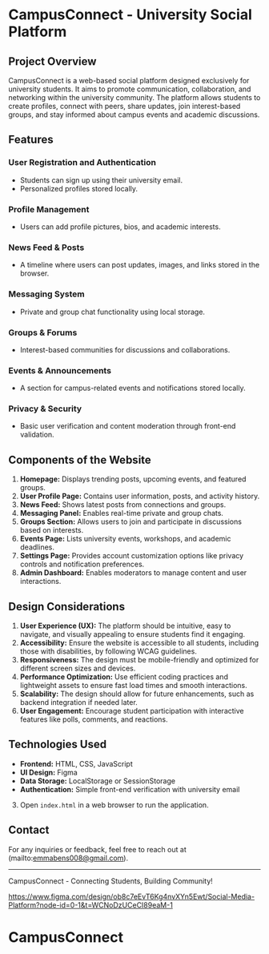 # CampusConnect - University Social Platform

## Project Overview
CampusConnect is a web-based social platform designed exclusively for university students. It aims to promote communication, collaboration, and networking within the university community. The platform allows students to create profiles, connect with peers, share updates, join interest-based groups, and stay informed about campus events and academic discussions.

## Features
### User Registration and Authentication
- Students can sign up using their university email.
- Personalized profiles stored locally.

### Profile Management
- Users can add profile pictures, bios, and academic interests.

### News Feed & Posts
- A timeline where users can post updates, images, and links stored in the browser.

### Messaging System
- Private and group chat functionality using local storage.

### Groups & Forums
- Interest-based communities for discussions and collaborations.

### Events & Announcements
- A section for campus-related events and notifications stored locally.

### Privacy & Security
- Basic user verification and content moderation through front-end validation.

## Components of the Website
1. **Homepage:** Displays trending posts, upcoming events, and featured groups.
2. **User Profile Page:** Contains user information, posts, and activity history.
3. **News Feed:** Shows latest posts from connections and groups.
4. **Messaging Panel:** Enables real-time private and group chats.
5. **Groups Section:** Allows users to join and participate in discussions based on interests.
6. **Events Page:** Lists university events, workshops, and academic deadlines.
7. **Settings Page:** Provides account customization options like privacy controls and notification preferences.
8. **Admin Dashboard:** Enables moderators to manage content and user interactions.

## Design Considerations
1. **User Experience (UX):** The platform should be intuitive, easy to navigate, and visually appealing to ensure students find it engaging.
2. **Accessibility:** Ensure the website is accessible to all students, including those with disabilities, by following WCAG guidelines.
3. **Responsiveness:** The design must be mobile-friendly and optimized for different screen sizes and devices.
4. **Performance Optimization:** Use efficient coding practices and lightweight assets to ensure fast load times and smooth interactions.
5. **Scalability:** The design should allow for future enhancements, such as backend integration if needed later.
6. **User Engagement:** Encourage student participation with interactive features like polls, comments, and reactions.

## Technologies Used
- **Frontend:** HTML, CSS, JavaScript
- **UI Design:** Figma
- **Data Storage:** LocalStorage or SessionStorage
- **Authentication:** Simple front-end verification with university email


3. Open `index.html` in a web browser to run the application.

## Contact
For any inquiries or feedback, feel free to reach out at (mailto:emmabens008@gmail.com).

---
CampusConnect - Connecting Students, Building Community!

https://www.figma.com/design/ob8c7eEvT6Kg4nvXYn5Ewt/Social-Media-Platform?node-id=0-1&t=WCNoDzUCeCI89eaM-1

# CampusConnect
